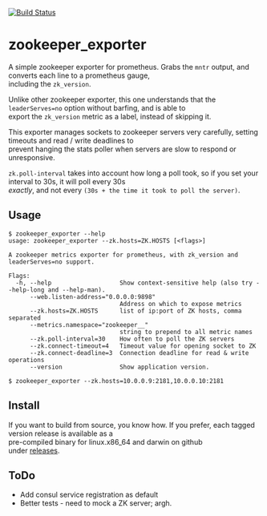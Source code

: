 [![Build Status](https://travis-ci.org/davemcphee/zookeeper_exporter.svg?branch=master)](https://travis-ci.org/davemcphee/zookeeper_exporter)
# zookeeper_exporter
A simple zookeeper exporter for prometheus. Grabs the `mntr` output, and converts each line to a prometheus gauge,  
including the `zk_version`.  
  
Unlike other zookeeper exporter, this one understands that the `leaderServes=no` option without barfing, and is able to  
export the `zk_version` metric as a label, instead of skipping it.   
  
This exporter manages sockets to zookeeper servers very carefully, setting timeouts and read / write deadlines to  
prevent hanging the stats poller when servers are slow to respond or unresponsive.   
  
`zk.poll-interval` takes into account how long a poll took, so if you set your interval to 30s, it will poll every 30s  
*exactly*, and not every `(30s + the time it took to poll the server)`.   
  
## Usage  
  
~~~  
$ zookeeper_exporter --help  
usage: zookeeper_exporter --zk.hosts=ZK.HOSTS [<flags>]

A zookeeper metrics exporter for prometheus, with zk_version and leaderServes=no support.

Flags:
  -h, --help                   Show context-sensitive help (also try --help-long and --help-man).
      --web.listen-address="0.0.0.0:9898"  
                               Address on which to expose metrics
      --zk.hosts=ZK.HOSTS      list of ip:port of ZK hosts, comma separated
      --metrics.namespace="zookeeper__"  
                               string to prepend to all metric names
      --zk.poll-interval=30    How often to poll the ZK servers
      --zk.connect-timeout=4   Timeout value for opening socket to ZK
      --zk.connect-deadline=3  Connection deadline for read & write operations
      --version                Show application version.

$ zookeeper_exporter --zk.hosts=10.0.0.9:2181,10.0.0.10:2181  
~~~  
  
## Install  
If you want to build from source, you know how. If you prefer, each tagged version release is available as a  
pre-compiled binary for linux.x86_64 and darwin on github   
under [releases](https://github.com/davemcphee/zookeeper_exporter/releases).  
  
## ToDo  
  
 - Add consul service registration as default  
 - Better tests - need to mock a ZK server; argh.
 